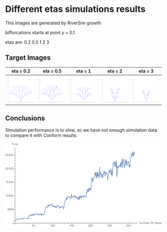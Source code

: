 # Different etas simulations results

This images are generated by RiverSim growth

biffurcations starts at point y = 0.1

etas are: 0.2 0.5 1 2 3


## Target Images

eta = 0.2 | eta = 0.5 | eta = 1 | eta = 2 | eta = 3
:--------:|:---------:|:-------:|:-------:|:-------:
![eta = 0.2](02.png "eta = 0.2")  |  ![eta = 0.5](05.png "eta = 0.5") | ![eta = 1](1.png) | ![eta = 2](2.png) | ![eta = 3](3.png) 


## Conclusions 

Simulation performance is to slow, so we have not enough simulation data to compare it with Conform results.

![02_performance.png](02_performance.png)